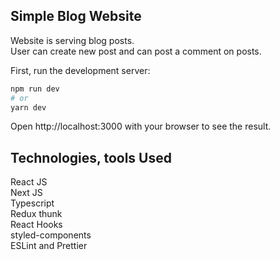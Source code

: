 ## Simple Blog Website

Website is serving blog posts.  <br />
User can create new post and can post a comment on posts.

First, run the development server:

```bash
npm run dev
# or
yarn dev
```

Open http://localhost:3000 with your browser to see the result.

## Technologies, tools Used

React JS <br />
Next JS <br />
Typescript <br />
Redux thunk <br />
React Hooks <br />
styled-components <br />
ESLint and Prettier <br />